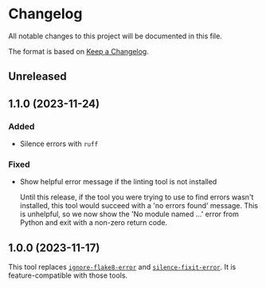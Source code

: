 # Changelog

All notable changes to this project will be documented in this file.

The format is based on [Keep a Changelog](https://keepachangelog.com/en/1.0.0/).

## Unreleased

## 1.1.0 (2023-11-24)

### Added

- Silence errors with `ruff`

### Fixed

- Show helpful error message if the linting tool is not installed

  Until this release, if the tool you were trying to use to find errors wasn't
  installed, this tool would succeed with a 'no errors found' message. This is
  unhelpful, so we now show the 'No module named ...' error from Python and exit
  with a non-zero return code.

## 1.0.0 (2023-11-17)

This tool replaces
[`ignore-flake8-error`](https://github.com/samueljsb/ignore-flake8-error) and
[`silence-fixit-error`](https://github.com/samueljsb/silence-fixit-error). It is
feature-compatible with those tools.
